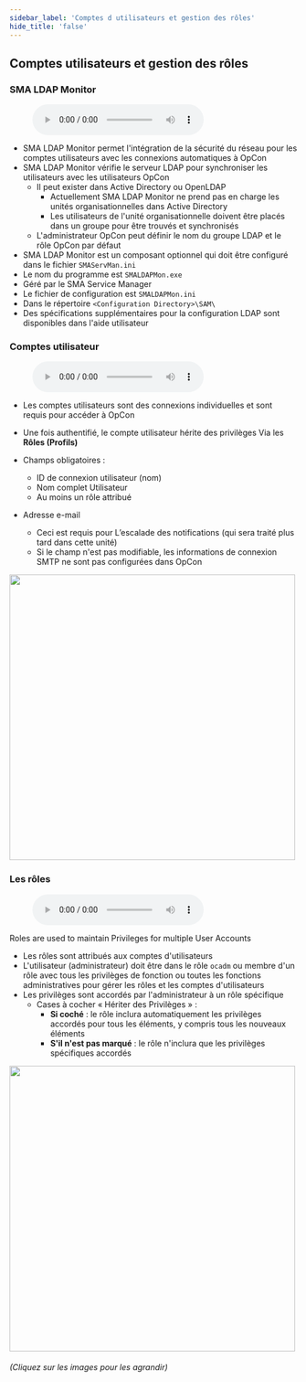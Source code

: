 ```yaml
---
sidebar_label: 'Comptes d utilisateurs et gestion des rôles'
hide_title: 'false'
---
```


## Comptes utilisateurs et gestion des rôles

### SMA LDAP Monitor

<figure>
    <audio
        controls
        src="audiobasic/SMALDAPMonitor.mp3">
            Your browser does not support the
            <code>audio</code> element.
    </audio>
</figure>

* SMA LDAP Monitor permet l'intégration de la sécurité du réseau pour les comptes utilisateurs avec les connexions automatiques à OpCon
* SMA LDAP Monitor vérifie le serveur LDAP pour synchroniser les utilisateurs avec les utilisateurs OpCon
  * Il peut exister dans Active Directory ou OpenLDAP
      * Actuellement SMA LDAP Monitor ne prend pas en charge les unités organisationnelles dans Active Directory
      * Les utilisateurs de l'unité organisationnelle doivent être placés dans un groupe pour être trouvés et synchronisés
  * L'administrateur OpCon peut définir le nom du groupe LDAP et le rôle OpCon par défaut
* SMA LDAP Monitor est un composant optionnel qui doit être configuré dans le fichier ```SMAServMan.ini```
* Le nom du programme est ```SMALDAPMon.exe```
* Géré par le SMA Service Manager
* Le fichier de configuration est ```SMALDAPMon.ini```
* Dans le répertoire ```<Configuration Directory>\SAM\```
* Des spécifications supplémentaires pour la configuration LDAP sont disponibles dans l'aide utilisateur


### Comptes utilisateur

<figure>
    <audio
        controls
        src="audiobasic/UserAccounts.mp3">
            Your browser does not support the
            <code>audio</code> element.
    </audio>
</figure>

* Les comptes utilisateurs sont des connexions individuelles et sont requis pour accéder à OpCon
* Une fois authentifié, le compte utilisateur hérite des privilèges Via les **Rôles (Profils)**

* Champs obligatoires :
  * ID de connexion utilisateur (nom)
  * Nom complet Utilisateur
  * Au moins un rôle attribué
* Adresse e-mail
  * Ceci est requis pour L’escalade des notifications (qui sera traité plus tard dans cette unité)
  * Si le champ n'est pas modifiable, les informations de connexion SMTP ne sont pas configurées dans OpCon

<a href="imgbasic/3301.png" target="_blank"><img src="imgbasic/3301.png" width="500"></img></a>  

### Les rôles

<figure>
    <audio
        controls
        src="audiobasic/Roles.mp3">
            Your browser does not support the
            <code>audio</code> element.
    </audio>
</figure>

Roles are used to maintain Privileges for multiple User Accounts  

* Les rôles sont attribués aux comptes d'utilisateurs
* L'utilisateur (administrateur) doit être dans le rôle ```ocadm``` ou membre d'un rôle avec tous les privilèges de fonction ou toutes les fonctions administratives pour gérer les rôles et les comptes d'utilisateurs
* Les privilèges sont accordés par l'administrateur à un rôle spécifique
  * Cases à cocher « Hériter des Privilèges » :
    * **Si coché** : le rôle inclura automatiquement les privilèges accordés pour tous les éléments, y compris tous les nouveaux éléments
    * **S'il n'est pas marqué** : le rôle n'inclura que les privilèges spécifiques accordés

<a href="imgbasic/3302.png" target="_blank"><img src="imgbasic/3302.png" width="500"></img></a>

###### (Cliquez sur les images pour les agrandir)